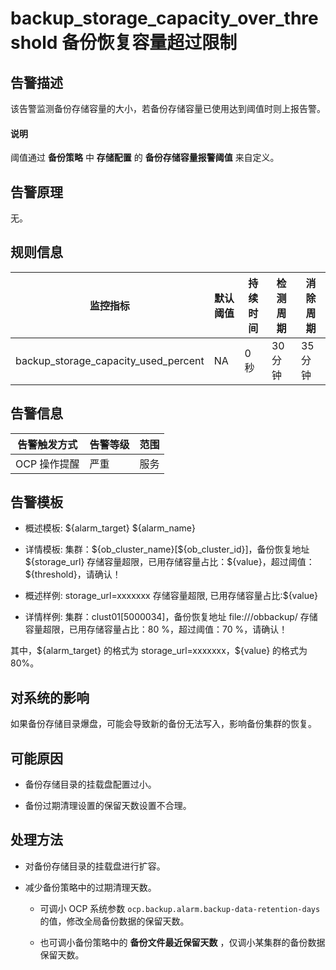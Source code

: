 # backup_storage_capacity_over_threshold 备份恢复容量超过限制

## 告警描述

该告警监测备份存储容量的大小，若备份存储容量已使用达到阈值时则上报告警。

<main id="notice" type='explain'>
<h4>说明</h4>
<p>阈值通过 <strong>备份策略</strong> 中 <strong>存储配置</strong> 的 <strong>备份存储容量报警阈值</strong> 来自定义。</p>
</main>

## 告警原理

无。

## 规则信息

|                 监控指标           | 默认阈值 | 持续时间 | 检测周期  | 消除周期  |
|--------------------------------------|--------|-----------|-------|---------|
| backup_storage_capacity_used_percent | NA   | 0 秒   | 30 分钟 | 35 分钟 |

## 告警信息

|  告警触发方式  | 告警等级 | 范围 |
|----------|--------|--------|
| OCP 操作提醒 | 严重   | 服务 |

## 告警模板

* 概述模板: \${alarm_target} \${alarm_name}

* 详情模板: 集群：\${ob_cluster_name}[\${ob_cluster_id}]，备份恢复地址 \${storage_url} 存储容量超限，已用存储容量占比：\${value}，超过阈值：\${threshold}，请确认！  

* 概述样例: storage_url=xxxxxxx 存储容量超限, 已用存储容量占比:${value}

* 详情样例: 集群：clust01[5000034]，备份恢复地址 file:///obbackup/ 存储容量超限，已用存储容量占比：80 %，超过阈值：70 %，请确认！

其中，\${alarm_target} 的格式为 storage_url=xxxxxxx，\${value} 的格式为 80%。

## 对系统的影响

如果备份存储目录爆盘，可能会导致新的备份无法写入，影响备份集群的恢复。

## 可能原因

* 备份存储目录的挂载盘配置过小。

* 备份过期清理设置的保留天数设置不合理。

## 处理方法

* 对备份存储目录的挂载盘进行扩容。

* 减少备份策略中的过期清理天数。

  * 可调小 OCP 系统参数 `ocp.backup.alarm.backup-data-retention-days` 的值，修改全局备份数据的保留天数。

  * 也可调小备份策略中的 **备份文件最近保留天数** ，仅调小某集群的备份数据保留天数。
